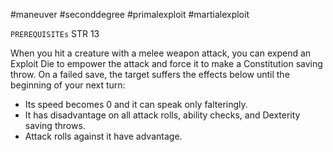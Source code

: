 #maneuver #seconddegree #primalexploit #martialexploit 

`PREREQUISITEs`
STR 13

When you hit a creature with a melee weapon attack, you can expend an Exploit Die to empower the attack and force it to make a Constitution saving throw. On a failed save, the target suffers the effects below until the beginning of your next turn: 
- Its speed becomes 0 and it can speak only falteringly. 
- It has disadvantage on all attack rolls, ability checks, and Dexterity saving throws. 
- Attack rolls against it have advantage.